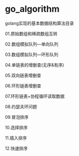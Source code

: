# go_algorithm
golang实现的基本数据结构算法目录<br>

01.原始数组和稀疏数组互转

02.数组模拟队列—单向队列

03.数组模拟队列—环形队列

04.单链表的增删查(无序&有序)

05.双向链表增删查

06.环形链表增删查

07.环形链表+协程循环读取数据

08.约瑟夫环问题

09.冒泡排序

10.选择排序

11.插入排序

12.快速排序

